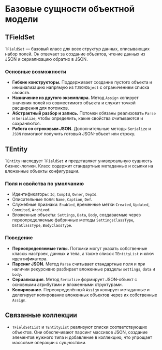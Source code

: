 # Базовые сущности объектной модели

## TFieldSet

`TFieldSet` — базовый класс для всех структур данных, описывающих набор полей. Он отвечает за создание объектов, чтение данных из JSON и сериализацию обратно в JSON.

### Основные возможности

- **Гибкие конструкторы.** Поддерживает создание пустого объекта и инициализацию напрямую из `TJSONObject` с ограничением списка свойств.
- **Назначение из другого экземпляра.** Метод `Assign` копирует значения полей из совместимого объекта и служит точкой расширения для потомков.
- **Абстрактный разбор и запись.** Потомки обязаны реализовать `Parse` и `Serialize`, чтобы определить, какие свойства считываются и сохраняются.
- **Работа со строковым JSON.** Дополнительные методы `Serialize` и `JSON` помогают получить готовый JSON-объект или строку.

## TEntity

`TEntity` наследует `TFieldSet` и представляет универсальную сущность бизнес-логики. Класс содержит стандартные метаданные и ссылки на вложенные объекты конфигурации.

### Поля и свойства по умолчанию

- Идентификаторы: `Id`, `CompId`, `Owner`, `DepId`.
- Описательные поля: `Name`, `Caption`, `Def`.
- Служебные признаки: `Enabled`, временные метки `Created`, `Updated`, `Commited`, `Archived`.
- Вложенные объекты: `Settings`, `Data`, `Body`, создаваемые через переопределяемые фабричные методы `SettingsClassType`, `DataClassType`, `BodyClassType`.

### Поведение

- **Переопределяемые типы.** Потомки могут указать собственные классы настроек, данных и тела, а также список `TEntityList` и ключ идентификатора.
- **Парсинг JSON.** Метод `Parse` считывает стандартные поля и при наличии рекурсивно разбирает вложенные разделы `settings`, `data` и `body`.
- **Сериализация.** Метод `Serialize` формирует JSON-объект с основными атрибутами и вложенными структурами.
- **Копирование.** Переопределённый `Assign` копирует метаданные и делегирует копирование вложенных объектов через их собственные `Assign`.

## Связанные коллекции

- `TFieldSetList` и `TEntityList` реализуют списки соответствующих объектов. Они обеспечивают парсинг массивов JSON, создание элементов нужного типа и добавление в коллекцию, что упрощает массовые операции с сущностями.
